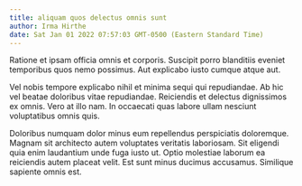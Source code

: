 ```yaml
---
title: aliquam quos delectus omnis sunt
author: Irma Hirthe
date: Sat Jan 01 2022 07:57:03 GMT-0500 (Eastern Standard Time)
---
```

Ratione et ipsam officia omnis et corporis. Suscipit porro blanditiis eveniet temporibus quos nemo possimus. Aut explicabo iusto cumque atque aut.

 Vel nobis tempore explicabo nihil et minima sequi qui repudiandae. Ab hic vel beatae doloribus vitae repudiandae. Reiciendis et delectus dignissimos ex omnis. Vero at illo nam. In occaecati quas labore ullam nesciunt voluptatibus omnis quis.

 Doloribus numquam dolor minus eum repellendus perspiciatis doloremque. Magnam sit architecto autem voluptates veritatis laboriosam. Sit eligendi quia enim laudantium unde fuga iusto ut. Optio molestiae laborum ea reiciendis autem placeat velit. Est sunt minus ducimus accusamus. Similique sapiente omnis est.
